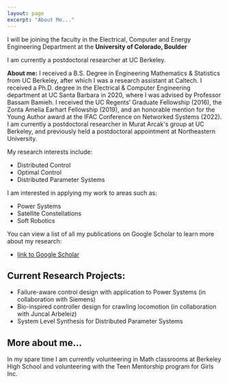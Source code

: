 ```yaml
---
layout: page
excerpt: "About Me..."
---
```


I will be joining the faculty in the Electrical, Computer and Energy Engineering Department at the **University of Colorado, Boulder**

I am currently a postdoctoral researcher at UC Berkeley. 

**About me:** I received a B.S. Degree in Engineering Mathematics & Statistics from UC Berkeley, after which I was a research assistant at Caltech. I received a Ph.D. degree in the Electrical & Computer Engineering department at UC Santa Barbara in 2020, where I was advised by Professor Bassam Bamieh. I received the UC Regents’ Graduate Fellowship (2016),
the Zonta Amelia Earhart Fellowship (2019), and an honorable mention for the Young Author award at the IFAC Conference on Networked Systems (2022). I am currently a postdoctoral researcher in Murat Arcak's group at UC Berkeley, and previously held a postdoctoral appointment at Northeastern University.

My research interests include: 

- Distributed Control
- Optimal Control
- Distributed Parameter Systems

I am interested in applying my work to areas such as:

- Power Systems
- Satellite Constellations
- Soft Robotics

You can view a list of all my publications on Google Scholar to learn more about my research:

- [link to Google Scholar](https://scholar.google.com/citations?user=WzacMi8AAAAJ&hl=en&authuser=1)



## Current Research Projects:

- Failure-aware control design with application to Power Systems (in collaboration with Siemens)
- Bio-inspired controller design for crawling locomotion (in collaboration with Juncal Arbeleiz) 
- System Level Synthesis for Distributed Parameter Systems


## More about me...

In my spare time I am currently volunteering in Math classrooms at Berkeley High School and volunteering with the Teen Mentorship program for Girls Inc. 
